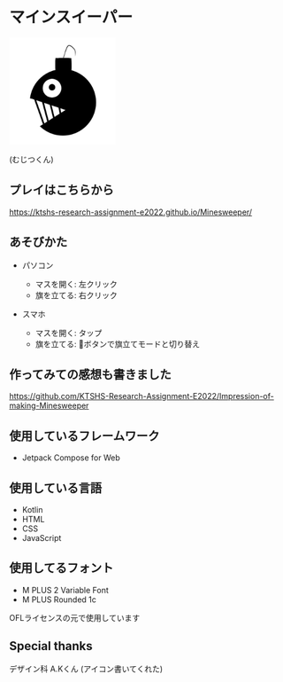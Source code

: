 # マインスイーパー

![innocentくん](src/jsMain/resources/icons/192x192.png)

(むじつくん)

## プレイはこちらから

https://ktshs-research-assignment-e2022.github.io/Minesweeper/

## あそびかた

- パソコン
    - マスを開く: 左クリック
    - 旗を立てる: 右クリック


- スマホ
    - マスを開く: タップ
    - 旗を立てる: 🚩ボタンで旗立てモードと切り替え
    
## 作ってみての感想も書きました

https://github.com/KTSHS-Research-Assignment-E2022/Impression-of-making-Minesweeper

## 使用しているフレームワーク

- Jetpack Compose for Web

## 使用している言語

- Kotlin
- HTML
- CSS
- JavaScript

## 使用してるフォント

- M PLUS 2 Variable Font
- M PLUS Rounded 1c

OFLライセンスの元で使用しています

## Special thanks

デザイン科 A.Kくん (アイコン書いてくれた)
